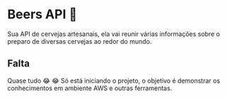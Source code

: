 # Beers API :beer:

Sua API de cervejas artesanais, ela vai reunir várias informações sobre o preparo de diversas cervejas ao redor do mundo.

## Falta

Quase tudo :joy: :joy:
Só está iniciando o projeto, o objetivo é demonstrar os conhecimentos em ambiente AWS e outras ferramentas.
